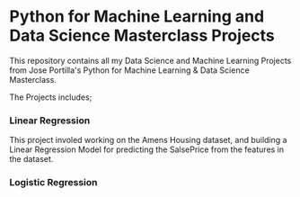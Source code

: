 # Python for Machine Learning and Data Science Masterclass Projects
This repository contains all my Data Science and Machine Learning Projects from Jose Portilla's Python  for Machine Learning &amp; Data Science Masterclass.

The Projects includes;

### Linear Regression
This project involed working on the Amens Housing dataset, and building a Linear Regression Model for predicting the SalsePrice from the features in the dataset.
### Logistic Regression
